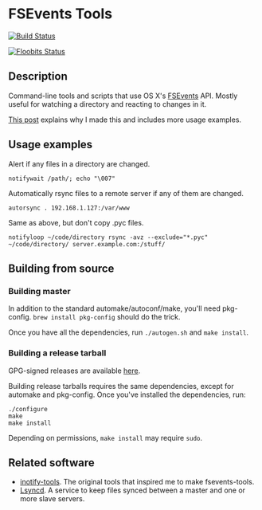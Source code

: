 # FSEvents Tools

[![Build Status](https://travis-ci.org/ggreer/fsevents-tools.svg?branch=master)](https://travis-ci.org/ggreer/fsevents-tools)

[![Floobits Status](https://floobits.com/ggreer/fsevents-tools.svg)](https://floobits.com/ggreer/fsevents-tools/redirect)

## Description

Command-line tools and scripts that use OS X's [FSEvents](http://en.wikipedia.org/wiki/FSEvents) API. Mostly useful for watching a directory and reacting to changes in it.

[This post](http://geoff.greer.fm/2015/12/25/fsevents-tools-watch-a-directory-for-changes/) explains why I made this and includes more usage examples.


## Usage examples

Alert if any files in a directory are changed.

    notifywait /path/; echo "\007"

Automatically rsync files to a remote server if any of them are changed.

    autorsync . 192.168.1.127:/var/www

Same as above, but don't copy .pyc files.

    notifyloop ~/code/directory rsync -avz --exclude="*.pyc" ~/code/directory/ server.example.com:/stuff/


## Building from source

### Building master

In addition to the standard automake/autoconf/make, you'll need pkg-config. `brew install pkg-config` should do the trick.

Once you have all the dependencies, run `./autogen.sh` and `make install`.


### Building a release tarball

GPG-signed releases are available [here](http://geoff.greer.fm/fsevents).

Building release tarballs requires the same dependencies, except for automake and pkg-config. Once you've installed the dependencies, run:

    ./configure
    make
    make install

Depending on permissions, `make install` may require `sudo`.


## Related software

* [inotify-tools](https://github.com/rvoicilas/inotify-tools). The original tools that inspired me to make fsevents-tools.
* [Lsyncd](https://github.com/axkibe/lsyncd). A service to keep files synced between a master and one or more slave servers.
